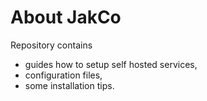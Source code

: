 # About JakCo

Repository contains
* guides how to setup self hosted services,
* configuration files,
* some installation tips.
